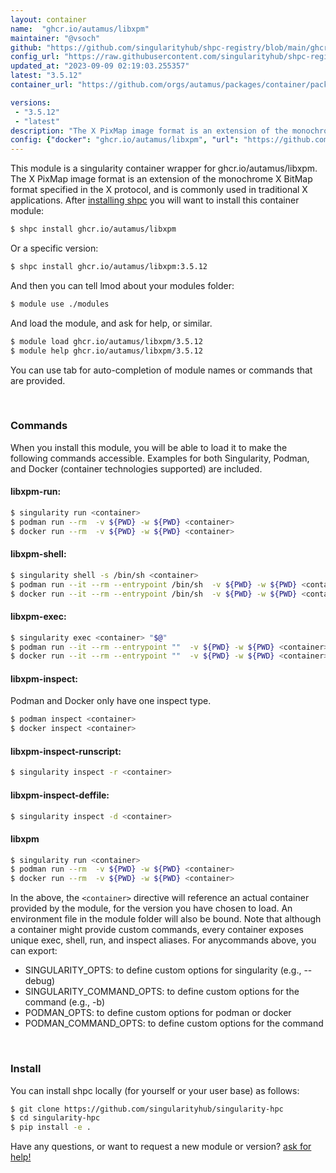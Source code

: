 ```yaml
---
layout: container
name:  "ghcr.io/autamus/libxpm"
maintainer: "@vsoch"
github: "https://github.com/singularityhub/shpc-registry/blob/main/ghcr.io/autamus/libxpm/container.yaml"
config_url: "https://raw.githubusercontent.com/singularityhub/shpc-registry/main/ghcr.io/autamus/libxpm/container.yaml"
updated_at: "2023-09-09 02:19:03.255357"
latest: "3.5.12"
container_url: "https://github.com/orgs/autamus/packages/container/package/libxpm"

versions:
 - "3.5.12"
 - "latest"
description: "The X PixMap image format is an extension of the monochrome X BitMap format specified in the X protocol, and is commonly used in traditional X applications."
config: {"docker": "ghcr.io/autamus/libxpm", "url": "https://github.com/orgs/autamus/packages/container/package/libxpm", "maintainer": "@vsoch", "description": "The X PixMap image format is an extension of the monochrome X BitMap format specified in the X protocol, and is commonly used in traditional X applications.", "latest": {"3.5.12": "sha256:02a93850ecc72f1c467616653bbd3ca77e78590ca42e366e91378231d918d680"}, "tags": {"3.5.12": "sha256:02a93850ecc72f1c467616653bbd3ca77e78590ca42e366e91378231d918d680", "latest": "sha256:02a93850ecc72f1c467616653bbd3ca77e78590ca42e366e91378231d918d680"}}
---
```


This module is a singularity container wrapper for ghcr.io/autamus/libxpm.
The X PixMap image format is an extension of the monochrome X BitMap format specified in the X protocol, and is commonly used in traditional X applications.
After [installing shpc](#install) you will want to install this container module:


```bash
$ shpc install ghcr.io/autamus/libxpm
```

Or a specific version:

```bash
$ shpc install ghcr.io/autamus/libxpm:3.5.12
```

And then you can tell lmod about your modules folder:

```bash
$ module use ./modules
```

And load the module, and ask for help, or similar.

```bash
$ module load ghcr.io/autamus/libxpm/3.5.12
$ module help ghcr.io/autamus/libxpm/3.5.12
```

You can use tab for auto-completion of module names or commands that are provided.

<br>

### Commands

When you install this module, you will be able to load it to make the following commands accessible.
Examples for both Singularity, Podman, and Docker (container technologies supported) are included.

#### libxpm-run:

```bash
$ singularity run <container>
$ podman run --rm  -v ${PWD} -w ${PWD} <container>
$ docker run --rm  -v ${PWD} -w ${PWD} <container>
```

#### libxpm-shell:

```bash
$ singularity shell -s /bin/sh <container>
$ podman run --it --rm --entrypoint /bin/sh  -v ${PWD} -w ${PWD} <container>
$ docker run --it --rm --entrypoint /bin/sh  -v ${PWD} -w ${PWD} <container>
```

#### libxpm-exec:

```bash
$ singularity exec <container> "$@"
$ podman run --it --rm --entrypoint ""  -v ${PWD} -w ${PWD} <container> "$@"
$ docker run --it --rm --entrypoint ""  -v ${PWD} -w ${PWD} <container> "$@"
```

#### libxpm-inspect:

Podman and Docker only have one inspect type.

```bash
$ podman inspect <container>
$ docker inspect <container>
```

#### libxpm-inspect-runscript:

```bash
$ singularity inspect -r <container>
```

#### libxpm-inspect-deffile:

```bash
$ singularity inspect -d <container>
```



#### libxpm

```bash
$ singularity run <container>
$ podman run --rm  -v ${PWD} -w ${PWD} <container>
$ docker run --rm  -v ${PWD} -w ${PWD} <container>
```


In the above, the `<container>` directive will reference an actual container provided
by the module, for the version you have chosen to load. An environment file in the
module folder will also be bound. Note that although a container
might provide custom commands, every container exposes unique exec, shell, run, and
inspect aliases. For anycommands above, you can export:

 - SINGULARITY_OPTS: to define custom options for singularity (e.g., --debug)
 - SINGULARITY_COMMAND_OPTS: to define custom options for the command (e.g., -b)
 - PODMAN_OPTS: to define custom options for podman or docker
 - PODMAN_COMMAND_OPTS: to define custom options for the command

<br>

### Install

You can install shpc locally (for yourself or your user base) as follows:

```bash
$ git clone https://github.com/singularityhub/singularity-hpc
$ cd singularity-hpc
$ pip install -e .
```

Have any questions, or want to request a new module or version? [ask for help!](https://github.com/singularityhub/singularity-hpc/issues)